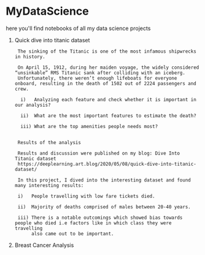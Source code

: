 # MyDataScience
here you'll find notebooks of all my data science projects 

1. Quick dive into titanic dataset
  
        The sinking of the Titanic is one of the most infamous shipwrecks in history.

        On April 15, 1912, during her maiden voyage, the widely considered “unsinkable” RMS Titanic sank after colliding with an iceberg. 
        Unfortunately, there weren’t enough lifeboats for everyone onboard, resulting in the death of 1502 out of 2224 passengers and crew.

         i)   Analyzing each feature and check whether it is important in our analysis?

         ii)  What are the most important features to estimate the death?

         iii) What are the top amenities people needs most?


        Results of the analysis

        Results and discussion were published on my blog: Dive Into Titanic dataset
        https://deeplearning.art.blog/2020/05/08/quick-dive-into-titanic-dataset/

        In this project, I dived into the interesting dataset and found many interesting results:

        i)   People travelling with low fare tickets died.
        
        ii)  Majority of deaths comprised of males between 20-40 years.
        
        iii) There is a notable outcomings which showed bias towards people who died i.e factors like in which class they were travelling 
             also came out to be important.


2. Breast Cancer Analysis

